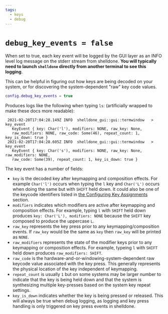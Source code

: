 ```yaml
---
tags:
  - keys
  - debug
---
```

# `debug_key_events = false`

When set to true, each key event will be logged by the GUI layer as an INFO
level log message on the stderr stream from shelldone.  **You will typically need
to launch `shelldone` directly from another terminal to see this logging**.

This can be helpful in figuring out how keys are being decoded on your system,
or for discovering the system-dependent "raw" key code values.

```lua
config.debug_key_events = true
```

Produces logs like the following when typing `ls`: (artificially wrapped
to make these docs more readable):

```
 2021-02-20T17:04:28.149Z INFO  shelldone_gui::gui::termwindow   > key_event 
   KeyEvent { key: Char('l'), modifiers: NONE, raw_key: None,
   raw_modifiers: NONE, raw_code: Some(46), repeat_count: 1, key_is_down: true }
 2021-02-20T17:04:28.605Z INFO  shelldone_gui::gui::termwindow   > key_event
   KeyEvent { key: Char('s'), modifiers: NONE, raw_key: None, raw_modifiers: NONE,
   raw_code: Some(39), repeat_count: 1, key_is_down: true }
```

The key event has a number of fields:

* `key` is the decoded key after keymapping and composition effects.  For
  example `Char('l')` occurs when typing the `l` key and `Char('L')` occurs
  when doing the same but with `SHIFT` held down.  It could also be one
  of the keycode identifiers listed in
  [the Configuring Key Assignments](../../keys.md#configuring-key-assignments)
  section.
* `modifiers` indicates which modifiers are active after keymapping and composition
  effects.  For example, typing `l` with `SHIFT` held down produces
  `key: Char('L'), modifiers: NONE` because the `SHIFT` key composed to produce
  the uppercase `L`.
* `raw_key` represents the key press prior to any keymapping/composition events.
  If `raw_key` would be the same as `key` then `raw_key` will be printed as `NONE`.
* `raw_modifiers` represents the state of the modifier keys prior to any keymapping
  or composition effects.  For example, typeing `l` with `SHIFT` held down produces
  `raw_modifiers: SHIFT`.
* `raw_code` is the hardware-and-or-windowing-system-dependent raw keycode value
  associated with the key press.  This generally represents the physical location
  of the key independent of keymapping.
* `repeat_count` is usually `1` but on some systems may be larger number to
  indicate that the key is being held down and that the system is synthesizing
  multiple key-presses based on the system key repeat settings.
* `key_is_down` indicates whether the key is being pressed or released. This
  will always be true when debug logging, as logging and key press handling is
  only triggered on key press events in shelldone.

